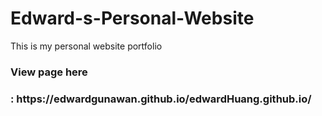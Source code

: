 # Edward-s-Personal-Website
This is my personal website portfolio
<br>
<h3>View page here<h3>: https://edwardgunawan.github.io/edwardHuang.github.io/
